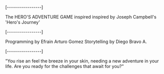 [-----------------]

The HERO'S ADVENTURE GAME inspired inspired by Joseph Campbell's 'Hero's Journey'

[-----------------]

Programming by Efrain Arturo Gomez
Storytelling by Diego Bravo A.

[-----------------]

"You rise an feel the breeze in your skin, needing a new adventure in your life. Are you ready for the challenges that await for you?"
